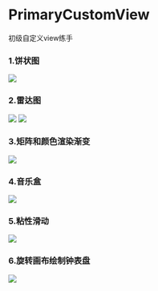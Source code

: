 # PrimaryCustomView
初级自定义view练手
### 1.饼状图
![](https://github.com/GuoZhaoHui628/ProjectPicture/raw/master/QQ截图20170825113144.png)
<br>
### 2.雷达图
![](https://github.com/GuoZhaoHui628/PrimaryCustomView/raw/master/CustomPathTest/111223.gif)
![](https://github.com/GuoZhaoHui628/PrimaryCustomView/raw/master/CustomPathTest/QQ截图20171228114756.png)
<br>
### 3.矩阵和颜色渲染渐变
![](https://github.com/GuoZhaoHui628/PrimaryCustomView/raw/master/MyTextView/11.gif)
<br>
### 4.音乐盒
![](https://github.com/GuoZhaoHui628/PrimaryCustomView/raw/master/MusicLineView/11.gif)
### 5.粘性滑动
![](https://github.com/GuoZhaoHui628/PrimaryCustomView/raw/master/StickScrollView/11.gif)
### 6.旋转画布绘制钟表盘
![](https://github.com/GuoZhaoHui628/PrimaryCustomView/raw/master/WatchSurfaceView/QQ截图20180226134211.png)
